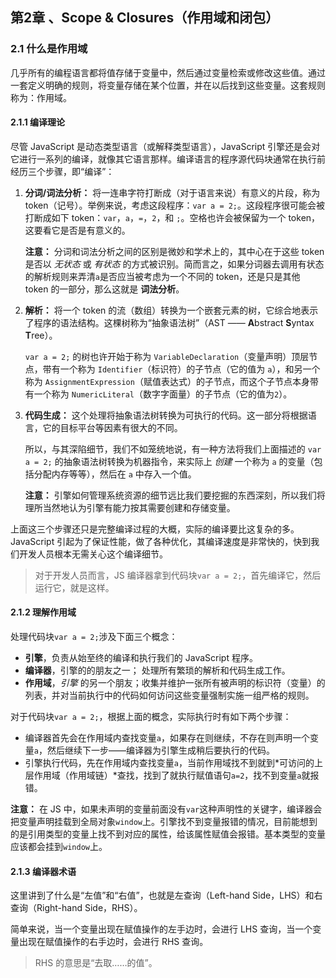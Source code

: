 ## 第2章 、Scope & Closures（作用域和闭包）

### 2.1 什么是作用域

几乎所有的编程语言都将值存储于变量中，然后通过变量检索或修改这些值。通过一套定义明确的规则，将变量存储在某个位置，并在以后找到这些变量。这套规则称为：作用域。

#### 2.1.1 编译理论

尽管 JavaScript 是动态类型语言（或解释类型语言），JavaScript 引擎还是会对它进行一系列的编译，就像其它语言那样。编译语言的程序源代码块通常在执行前经历三个步骤，即“编译”：

1. **分词/词法分析：** 将一连串字符打断成（对于语言来说）有意义的片段，称为 token（记号）。举例来说，考虑这段程序：`var a = 2;`。这段程序很可能会被打断成如下 token：`var`，`a`，`=`，`2`，和 `;`。空格也许会被保留为一个 token，这要看它是否是有意义的。

   **注意：** 分词和词法分析之间的区别是微妙和学术上的，其中心在于这些 token 是否以 *无状态* 或 *有状态* 的方式被识别。简而言之，如果分词器去调用有状态的解析规则来弄清`a`是否应当被考虑为一个不同的 token，还是只是其他 token 的一部分，那么这就是 **词法分析**。

2. **解析：** 将一个 token 的流（数组）转换为一个嵌套元素的树，它综合地表示了程序的语法结构。这棵树称为“抽象语法树”（AST —— **A**bstract **S**yntax **T**ree）。

   `var a = 2;` 的树也许开始于称为 `VariableDeclaration`（变量声明）顶层节点，带有一个称为 `Identifier`（标识符）的子节点（它的值为 `a`），和另一个称为 `AssignmentExpression`（赋值表达式）的子节点，而这个子节点本身带有一个称为 `NumericLiteral`（数字字面量）的子节点（它的值为`2`）。

3. **代码生成：** 这个处理将抽象语法树转换为可执行的代码。这一部分将根据语言，它的目标平台等因素有很大的不同。

   所以，与其深陷细节，我们不如笼统地说，有一种方法将我们上面描述的 `var a = 2;` 的抽象语法树转换为机器指令，来实际上 *创建* 一个称为 `a` 的变量（包括分配内存等等），然后在 `a` 中存入一个值。

   **注意：** 引擎如何管理系统资源的细节远比我们要挖掘的东西深刻，所以我们将理所当然地认为引擎有能力按其需要创建和存储变量。

上面这三个步骤还只是完整编译过程的大概，实际的编译要比这复杂的多。JavaScript 引起为了保证性能，做了各种优化，其编译速度是非常快的，快到我们开发人员根本无需关心这个编译细节。

> 对于开发人员而言，JS 编译器拿到代码块`var a = 2;`，首先编译它，然后运行它，就是这样。

#### 2.1.2 理解作用域

处理代码块`var a = 2;`涉及下面三个概念：

- **引擎**，负责从始至终的编译和执行我们的 JavaScript 程序。
- **编译器**，引擎的的朋友之一； 处理所有繁琐的解析和代码生成工作。
- **作用域**，*引擎* 的另一个朋友；收集并维护一张所有被声明的标识符（变量）的列表，并对当前执行中的代码如何访问这些变量强制实施一组严格的规则。

对于代码块`var a = 2;`，根据上面的概念，实际执行时有如下两个步骤：

- 编译器首先会在作用域内查找变量`a`，如果存在则继续，不存在则声明一个变量`a`，然后继续下一步——编译器为引擎生成稍后要执行的代码。
- 引擎执行代码，先在作用域内查找变量`a`，当前作用域找不到就到*可访问的上层作用域（作用域链）*查找，找到了就执行赋值语句`a=2`，找不到变量`a`就报错。

**注意：** 在 JS 中，如果未声明的变量前面没有`var`这种声明性的关键字，编译器会把变量声明挂载到全局对象`window`上。引擎找不到变量报错的情况，目前能想到的是引用类型的变量上找不到对应的属性，给该属性赋值会报错。基本类型的变量应该都会挂到`window`上。

#### 2.1.3 编译器术语

这里讲到了什么是“左值”和“右值”，也就是左查询（Left-hand Side，LHS）和右查询（Right-hand Side，RHS）。

简单来说，当一个变量出现在赋值操作的左手边时，会进行 LHS 查询，当一个变量出现在赋值操作的右手边时，会进行 RHS 查询。

> RHS 的意思是“去取……的值”。




